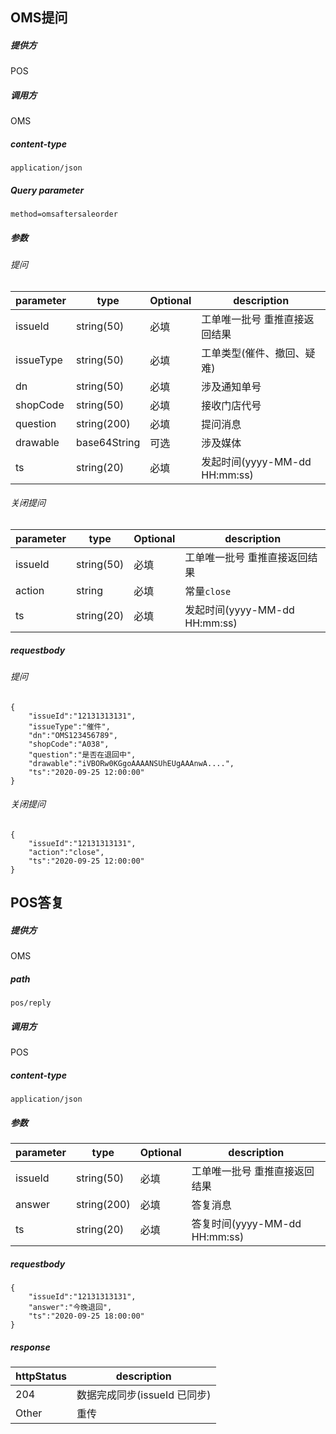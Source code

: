 ## OMS提问
##### 提供方
POS
##### 调用方
OMS
##### content-type
`application/json`
##### Query parameter
`method=omsaftersaleorder`
##### 参数
###### 提问
parameter | type | Optional | description
----------|------|---------|------------
issueId | string(50) | 必填 | 工单唯一批号 重推直接返回结果
issueType | string(50) | 必填 | 工单类型(催件、撤回、疑难)
dn | string(50) | 必填 | 涉及通知单号
shopCode | string(50) | 必填 | 接收门店代号 
question | string(200) | 必填 | 提问消息
drawable | base64String | 可选 | 涉及媒体
ts | string(20) | 必填 | 发起时间(yyyy-MM-dd HH:mm:ss)
###### 关闭提问
parameter | type | Optional | description
----------|------|---------|------------
issueId | string(50) | 必填 | 工单唯一批号 重推直接返回结果
action | string | 必填 | 常量`close`
ts | string(20) | 必填 | 发起时间(yyyy-MM-dd HH:mm:ss)
##### requestbody
###### 提问
```
{
    "issueId":"12131313131",
    "issueType":"催件",
    "dn":"OMS123456789",
    "shopCode":"A038",
    "question":"是否在退回中",
    "drawable":"iVBORw0KGgoAAAANSUhEUgAAAnwA....",
    "ts":"2020-09-25 12:00:00"
}
```
###### 关闭提问
```
{
    "issueId":"12131313131",
    "action":"close",
    "ts":"2020-09-25 12:00:00"
}
```
## POS答复
##### 提供方
OMS
##### path
`pos/reply`
##### 调用方
POS
##### content-type
`application/json`
##### 参数
parameter | type | Optional | description
----------|------|---------|------------
issueId | string(50) | 必填 | 工单唯一批号 重推直接返回结果
answer | string(200) | 必填 | 答复消息
ts | string(20) | 必填 | 答复时间(yyyy-MM-dd HH:mm:ss)
##### requestbody
```
{
    "issueId":"12131313131",
    "answer":"今晚退回",
    "ts":"2020-09-25 18:00:00"
}
```

##### response

httpStatus | description
----------|------
204 | 数据完成同步(issueId 已同步)
Other | 重传

